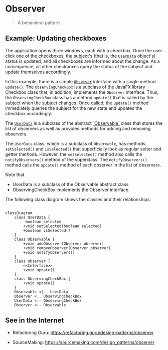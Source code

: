 # Observer

> A behavioral pattern

## Example: Updating checkboxes

The application opens three windows, each with a checkbox. Once the user click one of the checkboxes, the subject's (that is, the [`UserData`](
../../src/main/java/observer/checkboxes/model/UserData.java) object's) status is updated, and all checkboxes are informed about the change. As a consequence, all other checkboxes query the status of the subject and update themselves accordingly.

In this example, there is a simple [`Observer`](../../src/main/java/observer/checkboxes/view/Observer.java) interface with a single method `update()`. The [`ObservingCheckBox`](../../src/main/java/observer/checkboxes/view/ObservingCheckBox.java) is a subclass of the JavaFX library Checkbox class that, in addition, implements the `Observer` interface. Thus, the `ObservingCheckBox` class has a method `update()` that is called by the subject when the subject changes. Once called, the `update()` method immediately queries the subject for the new state and updates the checkbox accordingly.

The [`UserData`](../../src/main/java/observer/checkboxes/model/UserData.java) is a subclass of the abstract [´Observable`](../../src/main/java/observer/checkboxes/model/Observable.java) class that stores the list of observers as well as provides methods for adding and removing observers.

The `UserData` class, which is a subclass of `Observable`, has methods `setSelected()` and `isSelected()` that superficially look as regular setter and getter methods. However, the `setSelected()` method also calls the `notifyObservers()` method of the superclass. The `notifyObservers()` method calls the `update()` method of each observer in the list of observers.

Note that
- UserData is a subclass of the Observable abstract class.
- ObservingCheckBox implements the Observer interface.

The following class diagram shows the classes and their relationships:

```mermaid

classDiagram
    class UserData {
        -boolean selected
        +void setSelected(boolean selected)
        +boolean isSelected()
    }
    class Observable {
        +void addObserver(Observer observer)
        +void removeObserver(Observer observer)
        +void notifyObservers()
    }
    class Observer {
        <<Interface>>
        +void update()
    }
    class ObservingCheckBox {
        +void update()
    }
    Observable <|-- UserData
    Observer <.. ObservingCheckBox
    UserData <-- ObservingCheckBox
    Observer <-- Observable
```





## See in the Internet

- Refactoring Guru: https://refactoring.guru/design-patterns/observer

- SourceMaking: https://sourcemaking.com/design_patterns/observer



